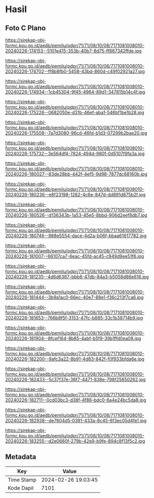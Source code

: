 # Hasil

## Foto C Plano

https://sirekap-obj-formc.kpu.go.id/aedb/pemilu/pdpr/71/71/08/10/08/7171081008010-20240226-174153--5101e415-353b-40b7-8d75-ff867342ffde.jpg

https://sirekap-obj-formc.kpu.go.id/aedb/pemilu/pdpr/71/71/08/10/08/7171081008010-20240226-174702--ff8b8fb0-5458-43bd-860d-c49f02921a27.jpg

https://sirekap-obj-formc.kpu.go.id/aedb/pemilu/pdpr/71/71/08/10/08/7171081008010-20240226-174934--1cb45304-9f45-4964-89d1-347815b14c4f.jpg

https://sirekap-obj-formc.kpu.go.id/aedb/pemilu/pdpr/71/71/08/10/08/7171081008010-20240226-175226--0682050e-d31b-46ef-aba1-546bf1be1b28.jpg

https://sirekap-obj-formc.kpu.go.id/aedb/pemilu/pdpr/71/71/08/10/08/7171081008010-20240226-175508--7a7d3080-96cd-46fd-b1d3-07299b2bae20.jpg

https://sirekap-obj-formc.kpu.go.id/aedb/pemilu/pdpr/71/71/08/10/08/7171081008010-20240226-175732--3e564df4-7824-494d-980f-0d5107f9fa3a.jpg

https://sirekap-obj-formc.kpu.go.id/aedb/pemilu/pdpr/71/71/08/10/08/7171081008010-20240226-180027--83de28bb-442f-4ef5-9d98-7877dc68160b.jpg

https://sirekap-obj-formc.kpu.go.id/aedb/pemilu/pdpr/71/71/08/10/08/7171081008010-20240226-180236--e8f23198-1282-4c6e-847d-dd891d875b2f.jpg

https://sirekap-obj-formc.kpu.go.id/aedb/pemilu/pdpr/71/71/08/10/08/7171081008010-20240226-180526--d136343b-1a53-45e5-8bbd-906d2eef8db7.jpg

https://sirekap-obj-formc.kpu.go.id/aedb/pemilu/pdpr/71/71/08/10/08/7171081008010-20240226-180746--988e5554-dace-4d2a-b06f-bbaa61617782.jpg

https://sirekap-obj-formc.kpu.go.id/aedb/pemilu/pdpr/71/71/08/10/08/7171081008010-20240226-181007--66107ca7-6eac-45fd-ac45-c949d9ee51f6.jpg

https://sirekap-obj-formc.kpu.go.id/aedb/pemilu/pdpr/71/71/08/10/08/7171081008010-20240226-181235--4d6d6367-bbb6-47db-84a3-b5058d86e616.jpg

https://sirekap-obj-formc.kpu.go.id/aedb/pemilu/pdpr/71/71/08/10/08/7171081008010-20240226-181444--3b9a1ac0-66ec-40e7-88e1-f36c213f7ca6.jpg

https://sirekap-obj-formc.kpu.go.id/aedb/pemilu/pdpr/71/71/08/10/08/7171081008010-20240226-181653--766b8f5f-3153-47fc-b885-33c1b38714b9.jpg

https://sirekap-obj-formc.kpu.go.id/aedb/pemilu/pdpr/71/71/08/10/08/7171081008010-20240226-181904--8fcef164-8b85-4abf-b5f9-39b1ffd0ea08.jpg

https://sirekap-obj-formc.kpu.go.id/aedb/pemilu/pdpr/71/71/08/10/08/7171081008010-20240226-182200--9afc3a22-8b91-4d83-842f-f0f933bfda6e.jpg

https://sirekap-obj-formc.kpu.go.id/aedb/pemilu/pdpr/71/71/08/10/08/7171081008010-20240226-182433--5c37f37e-36f7-4471-838e-798f25650262.jpg

https://sirekap-obj-formc.kpu.go.id/aedb/pemilu/pdpr/71/71/08/10/08/7171081008010-20240226-182711--0cd03bc3-d38f-4f86-bdc0-6a4e24bc5da8.jpg

https://sirekap-obj-formc.kpu.go.id/aedb/pemilu/pdpr/71/71/08/10/08/7171081008010-20240226-182938--de7604d5-0391-433a-8c45-6f3ec05d4fe1.jpg

https://sirekap-obj-formc.kpu.go.id/aedb/pemilu/pdpr/71/71/08/10/08/7171081008010-20240226-183255--d2e0660f-279b-42e9-b9fe-894c8f13f5c2.jpg


## Metadata

| Key        | Value               |
| ---------- | ------------------- |
| Time Stamp | 2024-02-26 19:03:45 |
| Kode Dapil | 7101                |



